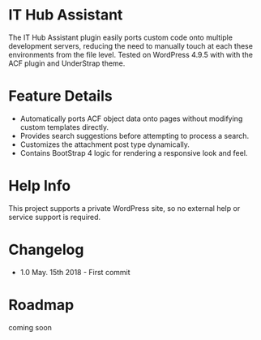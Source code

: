 # IT Hub Assistant
The IT Hub Assistant plugin easily ports custom code onto multiple development servers, reducing the need to manually touch at each these environments from the file level.  Tested on WordPress 4.9.5 with with the ACF plugin and UnderStrap theme.

# Feature Details
* Automatically ports ACF object data onto pages without modifying custom templates directly.
* Provides search suggestions before attempting to process a search.
* Customizes the attachment post type dynamically.
* Contains BootStrap 4 logic for rendering a responsive look and feel.

# Help Info
This project supports a private WordPress site, so no external help or service support is required.

# Changelog
* 1.0 May. 15th 2018 - First commit

# Roadmap
coming soon
